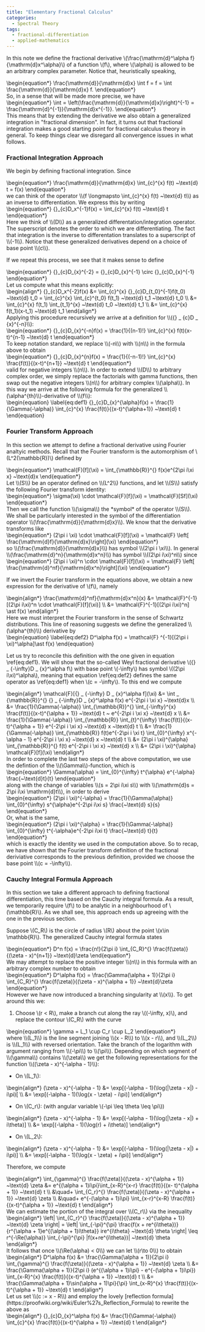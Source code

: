 ```yaml
---
title: "Elementary Fractional Calculus"
categories:
  - Spectral Theory
tags:
  - fractional-differentiation
  - applied-mathematics
---
```


In this note we define the fractional derivative \\(\frac{\mathrm{d}^\alpha f}{\mathrm{d}x^\alpha}\\) of a function \\(f\\), where 
\\(\alpha\\) is allowed to be an arbitrary complex parameter. Notice that, heuristically speaking,
<div class="mathjax">\begin{equation*}
  \frac{\mathrm{d}}{\mathrm{d}x} \int f = f = \int \frac{\mathrm{d}}{\mathrm{d}x} f.
\end{equation*}</div>
So, in a sense that will be made more precise, we have
<div class="mathjax">\begin{equation*}
  \int = \left(\frac{\mathrm{d}}{\mathrm{d}x}\right)^{-1} = \frac{\mathrm{d}^{-1}}{\mathrm{d}x^{-1}}.
\end{equation*}</div>
This means that by extending the derivative we also obtain a generalized integration in "fractional dimension". In fact, it turns out that
fractional integration makes a good starting point for fractional calculus theory in general.
To keep things clear we disregard all convergence issues in what follows. 

### Fractional Integration Approach

We begin by defining fractional integration. Since 
<div class="mathjax">\begin{equation*}
  \frac{\mathrm{d}}{\mathrm{d}x} \int_{c}^{x} f(t) ~\text{d} t = f(x)
\end{equation*}</div>
we can think of the operator \\(f \longmapsto \int_{c}^{x} f(t) ~\text{d} t\\) as an inverse to differentiation. We express this by writing
<div class="mathjax">\begin{equation*}
  {}_{c}D_x^{-1}f(x) = \int_{c}^{x} f(t) ~\text{d} t
\end{equation*}</div>
Here we think of \\(D\\) as a generalized differentation/integration operator. The superscript denotes the order to which we are 
differentiating. The fact that integration is the inverse to differentation translates to a superscript of \\(-1\\). Notice that these 
generalized derivatives depend on a choice of base point \\(c\\).

If we repeat this process, we see that it makes sense to define 
<div class="mathjax">\begin{equation*}
  {}_{c}D_{x}^{-2} = {}_{c}D_{x}^{-1} \circ {}_{c}D_{x}^{-1}
\end{equation*}</div>
Let us compute what this means explicitly:
<div class="mathjax">\begin{align*}
  {}_{c}D_x^{-2}f(x) 
    &= 
  \int_{c}^{x} {}_{c}D_{t_0}^{-1}f(t_0) ~\text{d} t_0 
    =
  \int_{c}^{x} \int_{c}^{t_0} f(t_1) ~\text{d} t_1 ~\text{d} t_0 \\
    &= 
  \int_{c}^{x} f(t_1) \int_{t_1}^{x}  ~\text{d} t_0 ~\text{d} t_1 \\
    &=
  \int_{c}^{x} f(t_1)(x-t_1) ~\text{d} t_1
\end{align*}</div>
Applying this procedure recursively we arrive at a definition for \\({} _ {c}D _ {x}^{-n}\\):
<div class="mathjax">\begin{equation*}
  {}_{c}D_{x}^{-n}f(x) = \frac{1}{(n-1)!} \int_{c}^{x} f(t)(x-t)^{n-1} ~\text{d} t
\end{equation*}</div>
To keep notation standard, we replace \\(-n\\) with \\(n\\) in the formula above to obtain
<div class="mathjax">\begin{equation*}
  {}_{c}D_{x}^{n}f(x) = \frac{1}{(-n-1)!} \int_{c}^{x} \frac{f(t)}{(x-t)^{n+1}} ~\text{d} t
\end{equation*}</div>
valid for negative integers \\(n\\). In order to extend \\(D\\) to arbitrary complex order, we simply replace the factorials with gamma 
functions, then swap out the negative integers \\(n\\) for arbitrary complex \\(\alpha\\). In this way we arrive at the following formula
for the generalized \\(\alpha^{th}\\)-derivative of \\(f\\):
<div class="mathjax">\begin{equation} \label{eq:def1}
  {}_{c}D_{x}^{\alpha}f(x) = \frac{1}{\Gamma(-\alpha)} \int_{c}^{x} \frac{f(t)}{(x-t)^{\alpha+1}} ~\text{d} t
\end{equation}</div>


### Fourier Transform Approach

In this section we attempt to define a fractional derivative using Fourier analtyic methods. Recall that the Fourier transform is the
automorphism of \\(L^2(\mathbb{R})\\) defined by
<div class="mathjax">\begin{equation*}
  \mathcal{F}[f](\xi) = \int_{\mathbb{R}}^{} f(x)e^{2\pi i\xi x} ~\text{d}x
\end{equation*}</div>
Let \\(S\\) be an operator defined on \\(L^2\\) functions, and let \\(S\\) satisfy the following Fourier transform identity:
<div class="mathjax">\begin{equation*}
  \sigma(\xi) \cdot \mathcal{F}[f](\xi) = \mathcal{F}[Sf](\xi)
\end{equation*}</div>
Then we call the function \\(\sigma\\) the *symbol* of the operator \\(S\\). We shall be particularly interested in the symbol of the 
differentiation operator \\(\frac{\mathrm{d}}{\mathrm{d}x}\\). We know that the derivative transforms like
<div class="mathjax">\begin{equation*}
  (2\pi i \xi) \cdot \mathcal{F}[f](\xi) = \mathcal{F} \left[ \frac{\mathrm{d}f}{\mathrm{d}x}\right](\xi)
\end{equation*}</div>
so \\(\frac{\mathrm{d}}{\mathrm{d}x}\\) has symbol \\(2\pi i \xi\\). In general \\(\frac{\mathrm{d}^n}{\mathrm{d}x^n}\\) has symbol 
\\((2\pi i\xi)^n\\) since
<div class="mathjax">\begin{equation*}
  (2\pi i \xi)^n \cdot \mathcal{F}[f](\xi) = \mathcal{F} \left[ \frac{\mathrm{d}^nf}{\mathrm{d}x^n}\right](\xi)
\end{equation*}</div>

If we invert the Fourier transform in the equations above, we obtain a new expression for the derivative of \\(f\\), namely
<div class="mathjax">\begin{align*}
  \frac{\mathrm{d}^nf}{\mathrm{d}x^n}(x) 
    &= 
  \mathcal{F}^{-1}[(2\pi i\xi)^n \cdot \mathcal{F}[f](\xi)] \\
    &=
  \mathcal{F}^{-1}[(2\pi i\xi)^n] \ast f(x)
\end{align*}</div>
Here we must interpret the Fourier transform in the sense of Schwartz distributions. This line of reasoning suggests we define the generalized 
\\(\alpha^{th}\\) derivative by
<div class="mathjax">\begin{equation} \label{eq:def2}
  D^\alpha f(x) = \mathcal{F} ^{-1}[(2\pi i \xi)^\alpha]\ast f(x)
\end{equation}</div>

Let us try to reconcile this definition with the one given in equation \ref{eq:def1}. We will show that the so-called Weyl fractional
derivative \\({} _ {-\infty}D _ {x}^\alpha f\\) with base point \\(-\infty\\) has symbol \\((2\pi i\xi)^\alpha\\), meaning that equation
\ref{eq:def2} defines the same operator as \ref{eq:def1} when \\(c = -\infty\\). To this end we compute
<div class="mathjax">\begin{align*}
  \mathcal{F}[{} _ {-\infty} D _ {x}^\alpha f](\xi) 
    &=
  \int _ {\mathbb{R}}^{} {} _ {-\infty}D _ {x}^\alpha f(x) e^{-2\pi i \xi x} ~\text{d}x \\
    &=
  \frac{1}{\Gamma(-\alpha)} \int_{\mathbb{R}}^{} \int_{-\infty}^{x} \frac{f(t)}{(x-t)^{\alpha + 1}} ~\text{d} t ~ e^{-2\pi i \xi x} ~\text{d} x \\
    &=
  \frac{1}{\Gamma(-\alpha)} \int_{\mathbb{R}} \int_{t}^{\infty} \frac{f(t)}{(x-t)^{\alpha + 1}} e^{-2\pi i \xi x} ~\text{d} x ~\text{d} t \\
    &=
  \frac{1}{\Gamma(-\alpha)} \int_{\mathbb{R}} f(t)e^{-2\pi i \xi t} \int_{0}^{\infty} x^{-\alpha - 1} e^{-2\pi i \xi x} ~\text{d} x ~\text{d} t \\
    &=
  (2\pi i \xi)^{\alpha} \int_{\mathbb{R}}^{} f(t) e^{-2\pi i \xi x} ~\text{d} x \\
    &=
  (2\pi i \xi)^{\alpha} \mathcal{F}[f](\xi)
\end{align*}</div>
In order to complete the last two steps of the above computation, we use the defintion of the \\(\Gamma\\)-function, which is
<div class="mathjax">\begin{equation*}
  \Gamma(\alpha) = \int_{0}^{\infty} t^{\alpha} e^{-\alpha} \frac{~\text{d}t}{t} 
\end{equation*}</div>
along with the change of variables \\(s = 2\pi i\xi s\\) with \\(\mathrm{d}s = 2\pi i\xi \mathrm{d}t\\), in order to derive
<div class="mathjax">\begin{equation*}
  (2\pi i \xi)^{-\alpha} = \frac{1}{\Gamma(\alpha)} \int_{0}^{\infty} s^{\alpha}e^{-2\pi i\xi s} \frac{~\text{d} s}{s}
\end{equation*}</div>
Or, what is the same,
<div class="mathjax">\begin{equation*}
  (2\pi i \xi)^{\alpha} = \frac{1}{\Gamma(-\alpha)} \int_{0}^{\infty} t^{-\alpha}e^{-2\pi i\xi t} \frac{~\text{d} t}{t}
\end{equation*}</div>
which is exactly the identity we used in the computation above. So to recap, we have shown that the Fourier transform definition of the fractional
deriviative corresponds to the previous definition, provided we choose the base point \\(c = -\infty\\).  


### Cauchy Integral Formula Approach

In this section we take a different approach to defining fractional differentiation, this time based on the Cauchy integral formula. As a 
result, we temporarily require \\(f\\) to be analytic in a neighbourhood of \\(\mathbb{R}\\). As we shall see, this approach ends up
agreeing with the one in the previous section.

Suppose \\(C_R\\) is the circle of radius \\(R\\) about the point \\(x\in \mathbb{R}\\). The generalized Cauchy integral formula states
<div class="mathjax">\begin{equation*}
  D^n f(x) = \frac{n!}{2\pi i} \int_{C_R}^{} \frac{f(\zeta)}{(\zeta - x)^{n+1}} ~\text{d}\zeta
\end{equation*}</div>
We may attempt to replace the positive integer \\(n\\) in this formula with an arbitrary complex number to obtain
<div class="mathjax">\begin{equation*}
  D^\alpha f(x) = \frac{\Gamma(\alpha + 1)}{2\pi i} \int_{C_R}^{} \frac{f(\zeta)}{(\zeta - x)^{\alpha + 1}} ~\text{d}\zeta
\end{equation*}</div>
However we have now introduced a branching singularity at \\(x\\). To get around this we:

1. Choose \\(r < R\\), make a branch cut along the ray \\((-\infty, x)\\), and replace the contour \\(C_R\\) with the curve
<div class="mathjax">\begin{equation*}
  \gamma = L_1 \cup C_r \cup L_2
\end{equation*}</div>
where \\(L_1\\) is the line segment joining \\(x - R\\) to \\(x - r\\), and \\(L_2\\) is \\(L_1\\) with reversed orientation. Take the
branch of the logarithm with argument ranging from \\(-\pi\\) to \\(\pi\\). Depending on which segment of \\(\gamma\\) contains \\(\zeta\\)
we get the following representations for the function \\((\zeta - x)^{-\alpha - 1}\\):

- On \\(L_1\\):
<div class="mathjax">\begin{align*}
  (\zeta - x)^{-\alpha - 1} 
    &= \exp[(-\alpha - 1)(\log(|\zeta - x|) - i\pi)[ \\
    &= \exp[(-\alpha - 1)(\log(x - \zeta) - i\pi)]
\end{align*}</div>

- On \\(C_r\\): (with angular variable \\(-\pi \leq \theta \leq \pi\\))
<div class="mathjax">\begin{align*}
  (\zeta - x)^{-\alpha - 1} 
    &= \exp[(-\alpha - 1)(\log(|\zeta - x|) + i\theta)] \\
    &= \exp[(-\alpha - 1)(\log(r) + i\theta)]
\end{align*}</div>

- On \\(L_2\\):
<div class="mathjax">\begin{align*}
  (\zeta - x)^{-\alpha - 1} 
    &= \exp[(-\alpha - 1)(\log(|\zeta - x|) + i\pi)] \\
    &= \exp[(-\alpha - 1)(\log(x - \zeta) + i\pi)]
\end{align*}</div>

Therefore, we compute
<div class="mathjax">\begin{align*}
  \int_{\gamma}^{} \frac{f(\zeta)}{(\zeta - x)^{\alpha + 1}}  ~\text{d} \zeta 
    &=
  e^{(\alpha + 1)i\pi}\int_{x-R}^{x-r} \frac{f(t)}{(x- t)^{\alpha + 1}}  ~\text{d} t \\
    &\quad+ \int_{C_r}^{} \frac{f(\zeta)}{(\zeta - x)^{\alpha + 1}}  ~\text{d} \zeta \\
	&\quad+ e^{-(\alpha + 1)i\pi} \int_{x-r}^{x-R} \frac{f(t)}{(x-t)^{\alpha + 1}}  ~\text{d} t
\end{align*}</div>
We can estimate the portion of the integral over \\(C_r\\) via the inequality
<div class="mathjax">\begin{align*}
  \left| \int_{C_r}^{} \frac{f(\zeta)}{(\zeta - x)^{\alpha + 1}}  ~\text{d} \zeta \right|
    =
  \left| \int_{-\pi}^{\pi} \frac{f(x + re^{i\theta})}{r^{\alpha + 1}e^{(\alpha + 1)i\theta}} ire^{i\theta} ~\text{d} \theta \right| 
    \leq
  r^{-\Re(\alpha)} \int_{-\pi}^{\pi} |f(x+re^{i\theta})| ~\text{d} \theta
\end{align*}</div>
It follows that once \\(\Re(\alpha) < 0\\) we can let \\(r\to 0\\) to obtain
<div class="mathjax">\begin{align*}
  D^\alpha f(x) 
    &= 
  \frac{\Gamma(\alpha + 1)}{2\pi i} \int_{\gamma}^{} \frac{f(\zeta)}{(\zeta - x)^{\alpha + 1}}  ~\text{d} \zeta \\
    &=
  \frac{\Gamma(\alpha + 1)}{2\pi i} (e^{(\alpha + 1)i\pi} - e^{-(\alpha + 1)i\pi}) \int_{x-R}^{x} \frac{f(t)}{(x-t)^{\alpha + 1}}  ~\text{d} t \\
    &=
  \frac{\Gamma(\alpha + 1)\sin(\alpha + 1)\pi}{\pi} \int_{x-R}^{x} \frac{f(t)}{(x-t)^{\alpha + 1}}  ~\text{d} t
\end{align*}</div>
Let us set \\(c := x - R\\) and employ the lovely [reflection formula](https://proofwiki.org/wiki/Euler%27s_Reflection_Formula) to rewrite
the above as
<div class="mathjax">\begin{align*}
  {}_{c}D_{x}^\alpha f(x) 
    &= 
  \frac{1}{\Gamma(-\alpha)}  \int_{c}^{x} \frac{f(t)}{(x-t)^{\alpha + 1}}  ~\text{d} t
\end{align*}</div>
